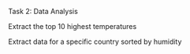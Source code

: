Task 2: Data Analysis

Extract the top 10 highest temperatures

Extract data for a specific country sorted by humidity


